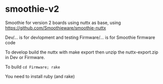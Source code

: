 # smoothie-v2
Smoothie for version 2 boards using nuttx as base, using https://github.com/Smoothieware/smoothie-nuttx

Dev/... is for devlopment and testing
Firmware/... is for Smoothie firmware code

To develop build the nuttx with make export then unzip the nuttx-export.zip in Dev or Firmware.

To build ```cd Firmware; rake```

You need to install ruby (and rake)
